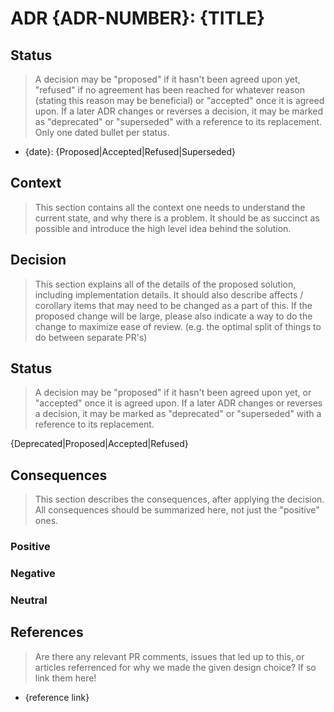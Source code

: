 # ADR {ADR-NUMBER}: {TITLE}

## Status

> A decision may be "proposed" if it hasn't been agreed upon yet, "refused" if
> no agreement has been reached for whatever reason (stating this reason may be
> beneficial) or "accepted" once it is agreed upon. If a later ADR changes or
> reverses a decision, it may be marked as "deprecated" or "superseded" with
> a reference to its replacement.  
> Only one dated bullet per status.

* {date}: {Proposed|Accepted|Refused|Superseded}

## Context

> This section contains all the context one needs to understand the current
> state, and why there is a problem. It should be as succinct as possible and
> introduce the high level idea behind the solution.

## Decision

> This section explains all of the details of the proposed solution, including
> implementation details.
> It should also describe affects / corollary items that may need to be
> changed as a part of this.
> If the proposed change will be large, please also indicate a way to do the
> change to maximize ease of review. (e.g. the optimal split of things to do
> between separate PR's)

## Status

> A decision may be "proposed" if it hasn't been agreed upon yet, or "accepted"
> once it is agreed upon. If a later ADR changes or reverses a decision, it may
> be marked as "deprecated" or "superseded" with a reference to its replacement.

{Deprecated|Proposed|Accepted|Refused}

## Consequences

> This section describes the consequences, after applying the decision. All
> consequences should be summarized here, not just the "positive" ones.

### Positive

### Negative

### Neutral

## References

> Are there any relevant PR comments, issues that led up to this, or articles
> referrenced for why we made the given design choice? If so link them here!

* {reference link}